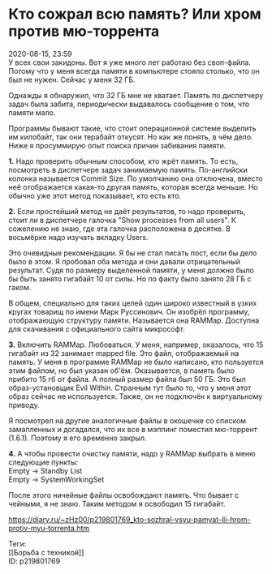 Кто сожрал всю память? Или хром против мю-торрента
===================================================

   
 2020-08-15, 23:59   
  У всех свои закидоны. Вот я уже много лет работаю без своп-файла. Потому что у меня всегда памяти в компьютере стояло столько, что он был не нужен. Сейчас у меня 32 ГБ.   
   
 Однажды я обнаружил, что 32 ГБ мне не хватает. Память по диспетчеру задач была забита, периодически выдавалось сообщение о том, что памяти мало.   
   
 Программы бывают такие, что стоит операционной системе выделить им килобайт, так они терабайт откусят. Но как же понять, в чём дело. Ниже я просуммирую опыт поиска причин забивания памяти.   
   
  **1.**  Надо проверить обычным способом, кто жрёт память. То есть, посмотреть в диспетчере задач занимаемую память. По-английски колонка называется Commit Size. По умолчанию она отключена, вместо неё отображается какая-то другая память, которая всегда меньше. Но обычно уже этот метод показывает, кто есть кто.   
   
  **2.**  Если простейший метод не даёт результатов, то надо проверить, стоит ли в диспетчере галочка "Show processes from all users". К сожелению не знаю, где эта галочка расположена в десятке. В восьмёрке надо изучать вкладку Users.   
   
 Это очевидные рекомендации. Я бы не стал писать пост, если бы дело было в этом. Я пробовал оба метода и они давали отрицательный результат. Судя по размеру выделенной памяти, у меня должно было бы быть занято гигабайт 10 от силы. Но по факту было занято 28 ГБ с гаком.   
   
 В общем, специально для таких целей один широко известный в узких кругах товарищ по имени Марк Руссинович. Он изобрёл программу, отображающую структуру памяти. Называется она RAMMap. Доступна для скачивания с официального сайта микрософт.   
   
  **3.**  Включить RAMMap. Любоваться. У меня, например, оказалось, что 15 гигабайт из 32 занимает mapped file. Это файл, отображаемый на память. У меня в программе RAMMap не было написано, кто пользуется этим файлом, но был указан об'ём. Оказывается, в память было прибито 15 гб от файла. А полный размер файла был 50 ГБ. Это был образ-установщик Evil Within. Странным тут было то, что у меня этот образ сейчас не используется. Также, он не подключён к виртуальному приводу.   
   
 Я посмотрел на другие аналогичные файлы в окошечке со списком замапленных и догадался, что их все в мэппинг поместил мю-торрент (1.6.1). Поэтому я его временно закрыл.   
   
  **4.**  А чтобы провести очистку памяти, надо у RAMMap выбрать в меню следующие пункты:   
 Empty -> Standby List   
 Empty -> SystemWorkingSet   
   
 После этого ничейные файлы освобождают память. Что бывает с чейными, я не знаю. Таким методом я освободил 15 гигабайт.   
    
 <https://diary.ru/~zHz00/p219801769_kto-sozhral-vsyu-pamyat-ili-hrom-protiv-myu-torrenta.htm>   
   
 Теги:   
 [[Борьба с техникой]]   
 ID: p219801769